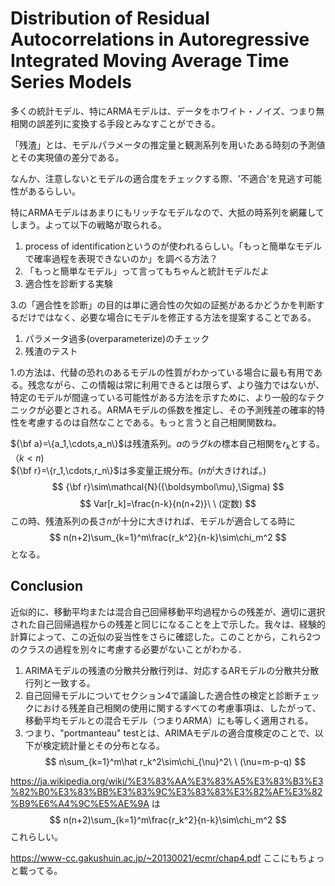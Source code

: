 # Distribution of Residual Autocorrelations in Autoregressive Integrated Moving Average Time Series Models

多くの統計モデル、特にARMAモデルは、データをホワイト・ノイズ、つまり無相関の誤差列に変換する手段とみなすことができる。

「残渣」とは、モデルパラメータの推定量と観測系列を用いたある時刻の予測値とその実現値の差分である。

なんか、注意しないとモデルの適合度をチェックする際、'不適合'を見逃す可能性があるらしい。

特にARMAモデルはあまりにもリッチなモデルなので、大抵の時系列を網羅してしまう。よって以下の戦略が取られる。
1. process of identificationというのが使われるらしい。「もっと簡単なモデルで確率過程を表現できないのか」を調べる方法？
2. 「もっと簡単なモデル」って言ってもちゃんと統計モデルだよ
3. 適合性を診断する実験

3.の「適合性を診断」の目的は単に適合性の欠如の証拠があるかどうかを判断するだけではなく、必要な場合にモデルを修正する方法を提案することである。

1. パラメータ過多(overparameterize)のチェック
2. 残渣のテスト

1.の方法は、代替の恐れのあるモデルの性質がわかっている場合に最も有用である。残念ながら、この情報は常に利用できるとは限らず、より強力ではないが、特定のモデルが間違っている可能性がある方法を示すために、より一般的なテクニックが必要とされる。ARMAモデルの係数を推定し、その予測残差の確率的特性を考慮するのは自然なことである。もっと言うと自己相関関数ね。

${\bf a}=\{a_1,\cdots,a_n\}$は残渣系列。$a$のラグ$k$の標本自己相関を$r_k$とする。（$k<n$)<br>
${\bf r}=\{r_1,\cdots,r_n\}$は多変量正規分布。($n$が大きければ。)
$$
{\bf r}\sim\mathcal{N}({\boldsymbol\mu},\Sigma)
$$
$$
Var[r_k]=\frac{n-k}{n(n+2)}\ \ (定数)
$$
この時、残渣系列の長さ$n$が十分に大きければ、モデルが適合してる時に
$$
n(n+2)\sum_{k=1}^m\frac{r_k^2}{n-k}\sim\chi_m^2
$$
となる。



## Conclusion
近似的に、移動平均または混合自己回帰移動平均過程からの残差が、適切に選択された自己回帰過程からの残差と同じになることを上で示した。我々は、経験的計算によって、この近似の妥当性をさらに確認した。このことから，これら2つのクラスの過程を別々に考慮する必要がないことがわかる．
1. ARIMAモデルの残渣の分散共分散行列は、対応するARモデルの分散共分散行列と一致する。
2. 自己回帰モデルについてセクション4で議論した適合性の検定と診断チェックにおける残差自己相関の使用に関するすべての考慮事項は、したがって、移動平均モデルとの混合モデル（つまりARMA）にも等しく適用される。
3. つまり、"portmanteau" testとは、ARIMAモデルの適合度検定のことで、以下が検定統計量とその分布となる。
$$
n\sum_{k=1}^m\hat r_k^2\sim\chi_{\nu}^2\ \ (\nu=m-p-q)
$$

https://ja.wikipedia.org/wiki/%E3%83%AA%E3%83%A5%E3%83%B3%E3%82%B0%E3%83%BB%E3%83%9C%E3%83%83%E3%82%AF%E3%82%B9%E6%A4%9C%E5%AE%9A
は
$$
n(n+2)\sum_{k=1}^m\frac{r_k^2}{n-k}\sim\chi_m^2
$$
これらしい。

https://www-cc.gakushuin.ac.jp/~20130021/ecmr/chap4.pdf
ここにもちょっと載ってる。